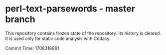 # perl-text-parsewords - master branch

This repository contains frozen state of the repository.
Its history is cleared. It is used only for static code
analysis with Codacy.

Commit Time: 1708318961